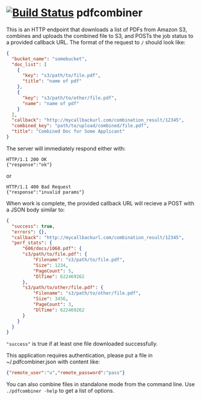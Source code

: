 [![Build Status](https://travis-ci.org/PeopleAdmin/pdfcombiner.png)](https://travis-ci.org/PeopleAdmin/pdfcombiner)
pdfcombiner
===========

This is an HTTP endpoint that downloads a list of PDFs from Amazon S3,
combines and uploads the combined file to S3, and POSTs the job
status to a provided callback URL.  The format of the request to `/` should
look like:

```json
{
  "bucket_name": "somebucket",
  "doc_list": [
    {
      "key": "s3/path/to/file.pdf",
      "title": "name of pdf"
    },
    {
      "key": "s3/path/to/other/file.pdf",
      "name": "name of pdf"
    }
  ],
  "callback": "http://mycallbackurl.com/combination_result/12345",
  "combined_key": "path/to/upload/combined/file.pdf",
  "title": "Combined Doc for Some Applicant"
}
```

The server will immediately respond either with:

    HTTP/1.1 200 OK
    {"response":"ok"}

or

    HTTP/1.1 400 Bad Request
    {"response":"invalid params"}

When work is complete, the provided callback URL will recieve a POST
with a JSON body similar to:

```json
{
  "success": true,
  "errors": {},
  "callback": "http://mycallbackurl.com/combination_result/12345",
  "perf_stats": {
      "606/docs/1068.pdf": {
      "s3/path/to/file.pdf": {
          "Filename": "s3/path/to/file.pdf",
          "Size": 1234,
          "PageCount": 5,
          "DlTime": 622469262
      },
      "s3/path/to/other/file.pdf": {
          "Filename": "s3/path/to/other/file.pdf",
          "Size": 3456,
          "PageCount": 3,
          "DlTime": 622469262
      }
    }
  }
}
```

`"success"` is true if at least one file downloaded successfully.

This application requires authentication, please put a file in
~/.pdfcombiner.json with content like:

```json
{"remote_user":"u","remote_password":"pass"}
```

You can also combine files in standalone mode from the command line.
Use `./pdfcombiner -help` to get a list of options.
